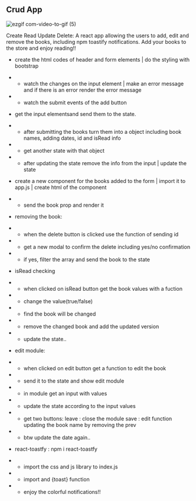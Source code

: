 ## Crud App 
![ezgif com-video-to-gif (5)](https://github.com/disconnectuss/Crud_React_App/assets/129686850/390b37ec-2a11-4657-ba2b-4915884148a5)

Create Read Update Delete: A react app allowing the users to add, edit and remove the books, including npm toastify notifications. Add your books to the store and enjoy reading!!

- create the html codes of header and form elements | do the styling with bootstrap
- - watch the changes on the input element | make an error message and if there is an error render the error message
- - watch the submit events of the add button

- get the input elementsand send them to the state.
- - after submitting the books turn them into a object including book names, adding dates, id and isRead info
- - get another state with that object
- - after updating the state remove the info from the input | update the state

- create a new component for the books added to the form | import it to app.js | create html of the component
- - send the book prop and render it
 
- removing the book: 
- - when the delete button is clicked use the function of sending id
- - get a new modal to confirm the delete including yes/no confirmation
- - if yes, filter the array and send the book to the state

- isRead checking
- - when clicked on isRead button get the book values with a fuction
- - change the value(true/false)
- - find the book will be changed
- - remove the changed book and add the updated version
- - update the state..

- edit module:
- -  when clicked on edit button get a function to edit the book
- - send it to the state and show edit module
- - in module get an input with values
- - update the state according to the input values 
- - get two buttons: 
leave : close the module
save : edit function updating the book name by removing the prev
- - btw update the date again..

- react-toastfy : npm i react-toastfy
- - import the css and js library to index.js
- - import <toastcontainer> and {toast} function
- - enjoy the colorful notifications!!
